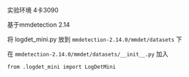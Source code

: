 实验环境 4卡3090

基于mmdetection 2.14 

将 logdet_mini.py 放到 `mmdetection-2.14.0/mmdet/datasets` 下

在 `mmdetection-2.14.0/mmdet/datasets/__init__.py` 加入
```
from .logdet_mini import LogDetMini
```
